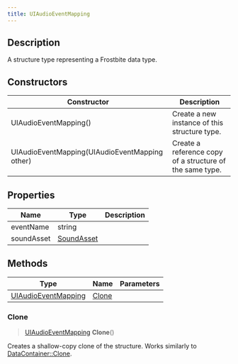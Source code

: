 ```yaml
---
title: UIAudioEventMapping
---
```

## Description

A structure type representing a Frostbite data type.

## Constructors

| Constructor                                    | Description                                              |
| ---------------------------------------------- | -------------------------------------------------------- |
| UIAudioEventMapping()                          | Create a new instance of this structure type.            |
| UIAudioEventMapping(UIAudioEventMapping other) | Create a reference copy of a structure of the same type. |

## Properties

| Name       | Type                     | Description |
| ---------- | ------------------------ | ----------- |
| eventName  | string                   |             |
| soundAsset | [SoundAsset](/vext/ref/fb/soundasset/) |             |

## Methods

| Type                                       | Name            | Parameters |
| ------------------------------------------ | --------------- | ---------- |
| [UIAudioEventMapping](/vext/ref/fb/uiaudioeventmapping/) | [Clone](#clone) |            |

### Clone

> [UIAudioEventMapping](/vext/ref/fb/uiaudioeventmapping/) **Clone**()

Creates a shallow-copy clone of the structure. Works similarly to [DataContainer::Clone](/vext/ref/shared/class/datacontainer#clone).

